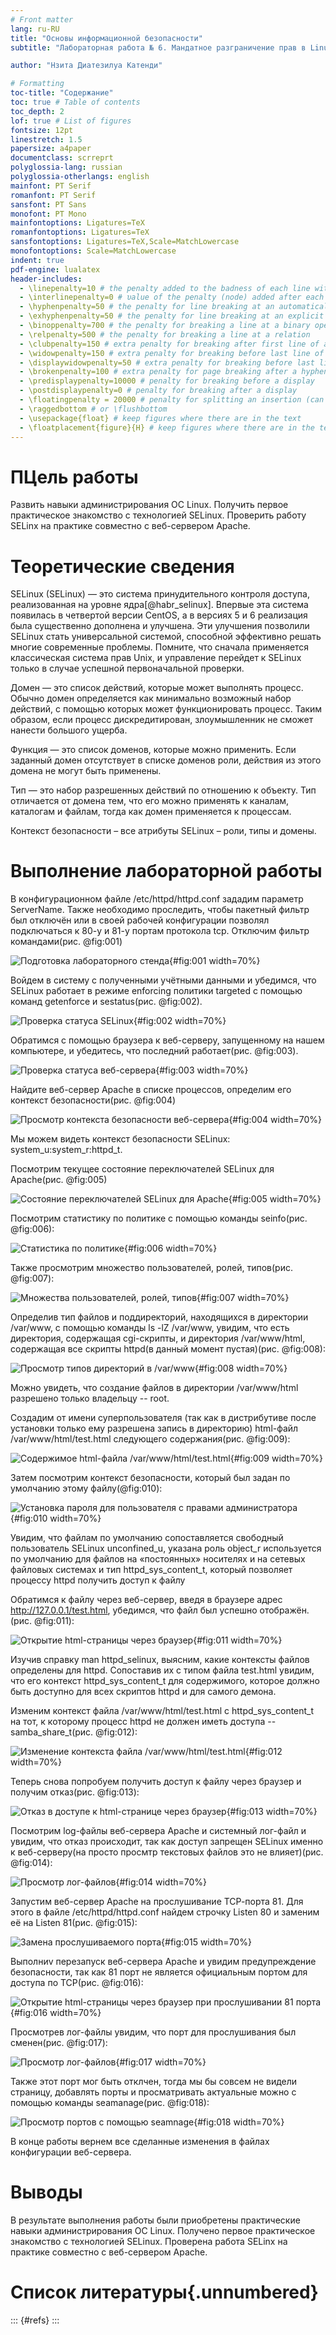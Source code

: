 ```yaml
---
# Front matter
lang: ru-RU
title: "Основы информационной безопасности"
subtitle: "Лабораторная работа № 6. Мандатное разграничение прав в Linux"

author: "Нзита Диатезилуа Катенди"

# Formatting
toc-title: "Содержание"
toc: true # Table of contents
toc_depth: 2
lof: true # List of figures
fontsize: 12pt
linestretch: 1.5
papersize: a4paper
documentclass: scrreprt
polyglossia-lang: russian
polyglossia-otherlangs: english
mainfont: PT Serif
romanfont: PT Serif
sansfont: PT Sans
monofont: PT Mono
mainfontoptions: Ligatures=TeX
romanfontoptions: Ligatures=TeX
sansfontoptions: Ligatures=TeX,Scale=MatchLowercase
monofontoptions: Scale=MatchLowercase
indent: true
pdf-engine: lualatex
header-includes:
  - \linepenalty=10 # the penalty added to the badness of each line within a paragraph (no associated penalty node) Increasing the υalue makes tex try to haυe fewer lines in the paragraph.
  - \interlinepenalty=0 # υalue of the penalty (node) added after each line of a paragraph.
  - \hyphenpenalty=50 # the penalty for line breaking at an automatically inserted hyphen
  - \exhyphenpenalty=50 # the penalty for line breaking at an explicit hyphen
  - \binoppenalty=700 # the penalty for breaking a line at a binary operator
  - \relpenalty=500 # the penalty for breaking a line at a relation
  - \clubpenalty=150 # extra penalty for breaking after first line of a paragraph
  - \widowpenalty=150 # extra penalty for breaking before last line of a paragraph
  - \displaywidowpenalty=50 # extra penalty for breaking before last line before a display math
  - \brokenpenalty=100 # extra penalty for page breaking after a hyphenated line
  - \predisplaypenalty=10000 # penalty for breaking before a display
  - \postdisplaypenalty=0 # penalty for breaking after a display
  - \floatingpenalty = 20000 # penalty for splitting an insertion (can only be split footnote in standard LaTeX)
  - \raggedbottom # or \flushbottom
  - \usepackage{float} # keep figures where there are in the text
  - \floatplacement{figure}{H} # keep figures where there are in the text
---
```


# ПЦель работы

Развить навыки администрирования ОС Linux. Получить первое практическое знакомство с технологией SELinux. Проверить работу SELinx на практике совместно с веб-сервером
Apache.

# Теоретические сведения

SELinux (SELinux) — это система принудительного контроля доступа, реализованная на уровне ядра[@habr_selinux]. Впервые эта система появилась в четвертой версии CentOS, а в версиях 5 и 6 реализация была существенно дополнена и улучшена. Эти улучшения позволили SELinux стать универсальной системой, способной эффективно решать многие современные проблемы. Помните, что сначала применяется классическая система прав Unix, и управление перейдет к SELinux только в случае успешной первоначальной проверки.

Домен — это список действий, которые может выполнять процесс. Обычно домен определяется как минимально возможный набор действий, с помощью которых может функционировать процесс. Таким образом, если процесс дискредитирован, злоумышленник не сможет нанести большого ущерба.

Функция — это список доменов, которые можно применить. Если заданный домен отсутствует в списке доменов роли, действия из этого домена не могут быть применены.

Тип — это набор разрешенных действий по отношению к объекту. Тип отличается от домена тем, что его можно применять к каналам, каталогам и файлам, тогда как домен применяется к процессам.

Контекст безопасности – все атрибуты SELinux – роли, типы и домены.

# Выполнение лабораторной работы

В конфигурационном файле /etc/httpd/httpd.conf зададим параметр ServerName. Также необходимо проследить, чтобы пакетный фильтр был отключён или в своей рабочей конфигурации позволял подключаться к 80-у и 81-у портам протокола tcp. Отключим фильтр командами(рис. @fig:001)

![Подготовка лабораторного стенда](image/1.png){#fig:001 width=70%}


Войдем в систему с полученными учётными данными и убедимся, что SELinux работает в режиме enforcing политики targeted с помощью команд getenforce и sestatus(рис. @fig:002).

![Проверка статуса SELinux](image/2.png){#fig:002 width=70%}

Обратимся с помощью браузера к веб-серверу, запущенному на нашем компьютере, и убедитесь, что последний работает(рис. @fig:003).

![Проверка статуса веб-сервера](image/3.png){#fig:003 width=70%}

Найдите веб-сервер Apache в списке процессов, определим его контекст безопасности(рис. @fig:004)

![Просмотр контекста безопасности веб-сервера](image/4.png){#fig:004 width=70%}

Мы можем видеть контекст безопасности SELinux: system_u:system_r:httpd_t.

Посмотрим текущее состояние переключателей SELinux для Apache(рис. @fig:005)

![Состояние переключателей SELinux для Apache](image/5.png){#fig:005 width=70%}

Посмотрим статистику по политике с помощью команды seinfo(рис. @fig:006):

![Статистика по политике](image/6.png){#fig:006 width=70%}

Также просмотрим множество пользователей, ролей, типов(рис. @fig:007):

![Множества пользователей, ролей, типов](image/7.png){#fig:007 width=70%}

Определив тип файлов и поддиректорий, находящихся в директории /var/www, с помощью команды ls -lZ /var/www, увидим, что есть директория, содержащая cgi-скрипты, и директория /var/www/html, содержащая все скрипты httpd(в данный момент пустая)(рис. @fig:008):

![Просмотр типов директорий в /var/www](image/8.png){#fig:008 width=70%}

Можно увидеть, что создание файлов в директории /var/www/html разрешено только владельцу -- root.

Создадим от имени суперпользователя (так как в дистрибутиве после установки только ему разрешена запись в директорию) html-файл /var/www/html/test.html следующего содержания(рис. @fig:009):

![Содержимое html-файла /var/www/html/test.html](image/9.png){#fig:009 width=70%}

Затем посмотрим контекст безопасности, который был задан по умолчанию этому файлу(@fig:010):

![Установка пароля для пользователя с правами администратора](image/10.png){#fig:010 width=70%}

Увидим, что файлам по умолчанию сопоставляется свободный пользователь SELinux unconfined_u, указана роль  object_r используется по умолчанию для файлов на «постоянных» носителях и на сетевых файловых системах и тип httpd_sys_content_t, который позволяет процессу httpd получить доступ к файлу

Обратимся к файлу через веб-сервер, введя в браузере адрес http://127.0.0.1/test.html, убедимся, что файл был успешно отображён.(рис. @fig:011):

![Открытие html-страницы через браузер](image/11.png){#fig:011 width=70%}

Изучив справку man httpd_selinux, выясним, какие контексты файлов определены для httpd. Сопоставив их с типом файла test.html увидим, что его контекст httpd_sys_content_t для содержимого, которое должно быть доступно для всех скриптов httpd и для самого демона. 

Изменим контекст файла /var/www/html/test.html с httpd_sys_content_t на тот, к которому процесс httpd не должен иметь доступа -- samba_share_t(рис. @fig:012):

![Изменение контекста файла /var/www/html/test.html](image/12.png){#fig:012 width=70%}

Теперь снова попробуем получить доступ к файлу через браузер и получим отказ(рис. @fig:013):

![Отказ в доступе к html-странице через браузер](image/13.png){#fig:013 width=70%}

Посмотрим log-файлы веб-сервера Apache и системный лог-файл и увидим, что отказ происходит, так как доступ запрещен SELinux именно к веб-серверу(на просто просмтр текстовых файлов это не влияет)(рис. @fig:014):

![Просмотр лог-файлов](image/14.png){#fig:014 width=70%}

Запустим веб-сервер Apache на прослушивание ТСР-порта 81. Для этого в файле /etc/httpd/httpd.conf найдем строчку Listen 80 и заменим её на Listen 81(рис. @fig:015):

![Замена прослушиваемого порта](image/15.png){#fig:015 width=70%}

Выполниv перезапуск веб-сервера Apache и увидим предупреждение безопасности, так как 81 порт не является официальным портом для доступа по TCP(рис. @fig:016):

![Открытие html-страницы через браузер при прослушивании 81 порта](image/16.png){#fig:016 width=70%}

Просмотрев лог-файлы увидим, что порт для прослушивания был сменен(рис. @fig:017):

![Просмотр лог-файлов](image/17.png){#fig:017 width=70%}

Также этот порт мог быть отклчен, тогда мы бы совсем не видели страницу, добавлять порты и просматривать актуальные можно с помощью команды seamanage(рис. @fig:018):

![Просмотр портов с помощью seamnage](image/18.png){#fig:018 width=70%}

В конце работы вернем все сделанные изменения в файлах конфигурации веб-сервера.

# Выводы

В результате выполнения работы были приобретены практические навыки администрирования ОС Linux. Получено первое практическое знакомство с технологией SELinux. Проверена работа SELinx на практике совместно с веб-сервером Apache.
 
# Список литературы{.unnumbered}

::: {#refs}
:::


